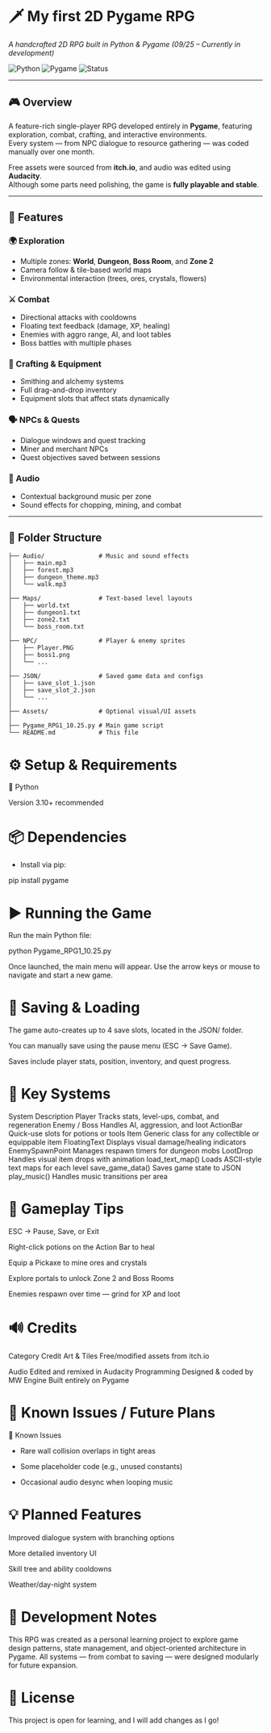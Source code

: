 # 🗡️ My first 2D Pygame RPG  
*A handcrafted 2D RPG built in Python & Pygame (09/25 – Currently in development)*  

![Python](https://img.shields.io/badge/Python-3.10%2B-blue?logo=python&logoColor=white)
![Pygame](https://img.shields.io/badge/Pygame-2.x-green?logo=pygame&logoColor=white)
![Status](https://img.shields.io/badge/Status-Playable-orange)

---

## 🎮 Overview
A feature-rich single-player RPG developed entirely in **Pygame**, featuring exploration, combat, crafting, and interactive environments.  
Every system — from NPC dialogue to resource gathering — was coded manually over one month.

Free assets were sourced from **itch.io**, and audio was edited using **Audacity**.  
Although some parts need polishing, the game is **fully playable and stable**.

---

## 🧭 Features

### 🌍 Exploration
- Multiple zones: **World**, **Dungeon**, **Boss Room**, and **Zone 2**
- Camera follow & tile-based world maps  
- Environmental interaction (trees, ores, crystals, flowers)

### ⚔️ Combat
- Directional attacks with cooldowns  
- Floating text feedback (damage, XP, healing)  
- Enemies with aggro range, AI, and loot tables  
- Boss battles with multiple phases  

### 🧪 Crafting & Equipment
- Smithing and alchemy systems  
- Full drag-and-drop inventory  
- Equipment slots that affect stats dynamically  

### 🗣️ NPCs & Quests
- Dialogue windows and quest tracking  
- Miner and merchant NPCs  
- Quest objectives saved between sessions  

### 🎵 Audio
- Contextual background music per zone  
- Sound effects for chopping, mining, and combat  

---

## 📁 Folder Structure

```plaintext
├── Audio/               # Music and sound effects
│   ├── main.mp3
│   ├── forest.mp3
│   ├── dungeon_theme.mp3
│   └── walk.mp3
│
├── Maps/                # Text-based level layouts
│   ├── world.txt
│   ├── dungeon1.txt
│   ├── zone2.txt
│   └── boss_room.txt
│
├── NPC/                 # Player & enemy sprites
│   ├── Player.PNG
│   ├── boss1.png
│   └── ...
│
├── JSON/                # Saved game data and configs
│   ├── save_slot_1.json
│   ├── save_slot_2.json
│   └── ...
│
├── Assets/              # Optional visual/UI assets
│
├── Pygame_RPG1_10.25.py # Main game script
└── README.md            # This file
```
# ⚙️ Setup & Requirements
🐍 Python

Version 3.10+ recommended

# 📦 Dependencies

- Install via pip:

pip install pygame

# ▶️ Running the Game

Run the main Python file:

python Pygame_RPG1_10.25.py


Once launched, the main menu will appear.
Use the arrow keys or mouse to navigate and start a new game.

# 💾 Saving & Loading

The game auto-creates up to 4 save slots, located in the JSON/ folder.

You can manually save using the pause menu (ESC → Save Game).

Saves include player stats, position, inventory, and quest progress.

# 🧱 Key Systems
System	Description
Player	Tracks stats, level-ups, combat, and regeneration
Enemy / Boss	Handles AI, aggression, and loot
ActionBar	Quick-use slots for potions or tools
Item	Generic class for any collectible or equippable item
FloatingText	Displays visual damage/healing indicators
EnemySpawnPoint	Manages respawn timers for dungeon mobs
LootDrop	Handles visual item drops with animation
load_text_map()	Loads ASCII-style text maps for each level
save_game_data()	Saves game state to JSON
play_music()	Handles music transitions per area
#
# 🎨 Gameplay Tips

ESC → Pause, Save, or Exit

Right-click potions on the Action Bar to heal

Equip a Pickaxe to mine ores and crystals

Explore portals to unlock Zone 2 and Boss Rooms

Enemies respawn over time — grind for XP and loot

# 🔊 Credits
Category	Credit
Art & Tiles	Free/modified assets from itch.io

Audio	Edited and remixed in Audacity
Programming	Designed & coded by MW
Engine	Built entirely on Pygame
#
# 🚧 Known Issues / Future Plans
🔧 Known Issues

- Rare wall collision overlaps in tight areas

- Some placeholder code (e.g., unused constants)

- Occasional audio desync when looping music

# 💡 Planned Features

Improved dialogue system with branching options

More detailed inventory UI

Skill tree and ability cooldowns

Weather/day-night system

# 🏁 Development Notes

This RPG was created as a personal learning project to explore game design patterns, state management, and object-oriented architecture in Pygame.
All systems — from combat to saving — were designed modularly for future expansion.

# 🐉 License

This project is open for learning, and I will add changes as I go!
